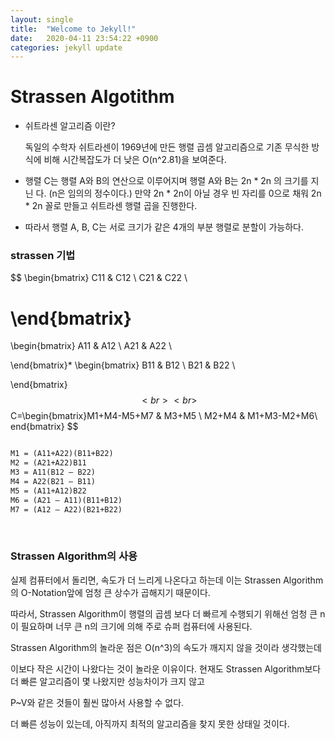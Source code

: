 ```yaml
---
layout: single
title:  "Welcome to Jekyll!"
date:   2020-04-11 23:54:22 +0900
categories: jekyll update
---
```

<h1>Strassen Algotithm</h1>

+ 쉬트라센 알고리즘 이란? 

  독일의 수학자 쉬트라센이 1969년에 만든 행렬 곱셈 알고리즘으로 기존 무식한 방식에 비해 시간복잡도가 더 낮은 O(n^2.81)을 보여준다.

+ 행렬 C는 행렬 A와 B의 연산으로 이루어지며 행렬 A와 B는 2n * 2n 의 크기를 지닌 다. (n은 임의의 정수이다.) 만약 2n * 2n이 아닐 경우 빈 자리를 0으로 채워 2n * 2n 꼴로 만들고 쉬트라센 행렬 곱을 진행한다.

+ 따라서 행렬 A, B, C는 서로 크기가 같은 4개의 부분 행렬로 분할이 가능하다.



<h3>strassen 기법</h3>


$$
\begin{bmatrix}
C11 & C12 \\
C21 & C22 \\

\end{bmatrix}
=
\begin{bmatrix}
A11 & A12 \\
A21 & A22 \\

\end{bmatrix}*
\begin{bmatrix}
B11 & B12 \\
B21 & B22 \\

\end{bmatrix}
$$
<br><br>
$$
C=\begin{bmatrix}M1+M4-M5+M7 & M3+M5 \\ M2+M4 & M1+M3-M2+M6\\\
end{bmatrix}
$$

```html

M1 = (A11+A22)(B11+B22)
M2 = (A21+A22)B11
M3 = A11(B12 – B22) 
M4 = A22(B21 – B11) 
M5 = (A11+A12)B22
M6 = (A21 – A11)(B11+B12)
M7 = (A12 – A22)(B21+B22)
```
<br>

<h3>Strassen Algorithm의 사용</h3>

실제 컴퓨터에서 돌리면, 속도가 더 느리게 나온다고 하는데 이는 Strassen Algorithm의 O-Notation앞에 엄청 큰 상수가 곱해지기 때문이다.

따라서, Strassen Algorithm이 행렬의 곱셈 보다 더 빠르게 수행되기 위해선 엄청 큰 n이 필요하며 너무 큰 n의 크기에 의해 주로 슈퍼 컴퓨터에 사용된다.

 Strassen Algorithm의 놀라운 점은 O(n^3)의 속도가 깨지지 않을 것이라 생각했는데

이보다 작은 시간이 나왔다는 것이 놀라운 이유이다. 현재도 Strassen Algorithm보다 더 빠른 알고리즘이 몇 나왔지만 성능차이가 크지 않고

P~V와 같은 것들이 훨씬 많아서 사용할 수 없다.

더 빠른 성능이 있는데, 아직까지 최적의 알고리즘을 찾지 못한 상태일 것이다.

